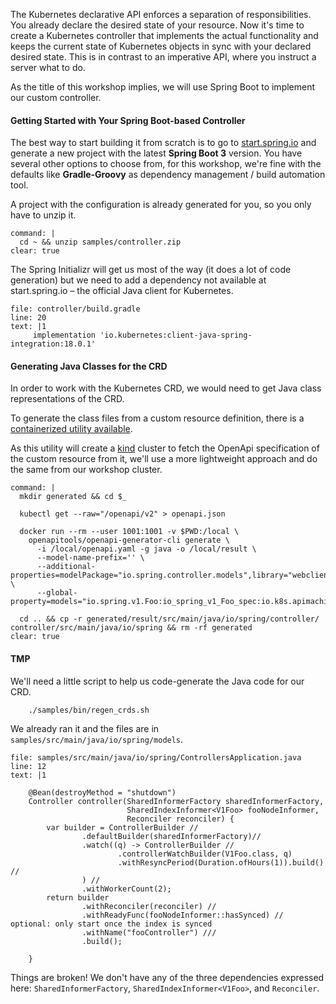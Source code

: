 The Kubernetes declarative API enforces a separation of responsibilities. You already declare the desired state of your resource. 
Now it's time to create a Kubernetes controller that implements the actual functionality and keeps the current state of Kubernetes objects in sync with your declared desired state. This is in contrast to an imperative API, where you instruct a server what to do.

As the title of this workshop implies, we will use Spring Boot to implement our custom controller.

#### Getting Started with Your Spring Boot-based Controller
The best way to start building it from scratch is to go to [start.spring.io](https://start.spring.io) and generate a new project with the latest **Spring Boot 3** version.
You have several other options to choose from, for this workshop, we're fine with the defaults like **Gradle-Groovy** as dependency management / build automation tool.

A project with the configuration is already generated for you, so you only have to unzip it.
```terminal:execute
command: |
  cd ~ && unzip samples/controller.zip
clear: true
```

The Spring Initializr will get us most of the way (it does a lot of code generation) but we need to add a dependency not available at start.spring.io – the official Java client for Kubernetes.

```editor:insert-lines-before-line
file: controller/build.gradle
line: 20
text: |1
     implementation 'io.kubernetes:client-java-spring-integration:18.0.1'
```

#### Generating Java Classes for the CRD
In order to work with the Kubernetes CRD, we would need to get Java class representations of the CRD.

To generate the class files from a custom resource definition, there is a [containerized utility available](https://github.com/kubernetes-client/java/blob/master/docs/generate-model-from-third-party-resources.md).

As this utility will create a [kind](https://kind.sigs.k8s.io/) cluster to fetch the OpenApi specification of the custom resource from it, we'll use a more lightweight approach and do the same from our workshop cluster.
```terminal:execute
command: |
  mkdir generated && cd $_

  kubectl get --raw="/openapi/v2" > openapi.json

  docker run --rm --user 1001:1001 -v $PWD:/local \
    openapitools/openapi-generator-cli generate \
      -i /local/openapi.yaml -g java -o /local/result \
      --model-name-prefix='' \
      --additional-properties=modelPackage="io.spring.controller.models",library="webclient",useJakartaEe="true" \
      --global-property=models="io.spring.v1.Foo:io_spring_v1_Foo_spec:io.k8s.apimachinery.pkg.apis.meta.v1.ListMeta:io.spring.v1.FooList"

  cd .. && cp -r generated/result/src/main/java/io/spring/controller/ controller/src/main/java/io/spring && rm -rf generated
clear: true
```
#### TMP

We'll need a little script to help us code-generate the Java code for our CRD.

```shell
    ./samples/bin/regen_crds.sh
```

We already ran it and the files are in `samples/src/main/java/io/spring/models`.




```editor:insert-lines-before-line
file: samples/src/main/java/io/spring/ControllersApplication.java
line: 12
text: |1

    @Bean(destroyMethod = "shutdown")
    Controller controller(SharedInformerFactory sharedInformerFactory,
                          SharedIndexInformer<V1Foo> fooNodeInformer,
                          Reconciler reconciler) {
        var builder = ControllerBuilder //
                .defaultBuilder(sharedInformerFactory)//
                .watch((q) -> ControllerBuilder //
                        .controllerWatchBuilder(V1Foo.class, q)
                        .withResyncPeriod(Duration.ofHours(1)).build() //
                ) //
                .withWorkerCount(2);
        return builder
                .withReconciler(reconciler) //
                .withReadyFunc(fooNodeInformer::hasSynced) // optional: only start once the index is synced
                .withName("fooController") ///
                .build();

    }
```

Things are broken! We don't have any of the three dependencies expressed here: `SharedInformerFactory`, `SharedIndexInformer<V1Foo>`, and `Reconciler`.
